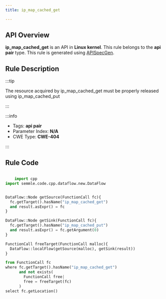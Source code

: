 ```yaml
---
title: ip_map_cached_get

---
```



## API Overview
**ip_map_cached_get** is an API in **Linux kernel**. This rule belongs to the **api pair** type. This rule is generated using [APISpecGen](../../tools/APISpecGen).
## Rule Description

:::tip

The resource acquired by ip_map_cached_get must be properly released using ip_map_cached_put

:::

:::info

- Tags: **api pair**
- Parameter Index: **N/A**
- CWE Type: **CWE-404**

:::

## Rule Code
```python

    import cpp
import semmle.code.cpp.dataflow.new.DataFlow


DataFlow::Node getSource(FunctionCall fc){
  fc.getTarget().hasName("ip_map_cached_get")
  and result.asExpr() = fc
}

DataFlow::Node getSink(FunctionCall fc){
  fc.getTarget().hasName("ip_map_cached_put")
  and result.asExpr() = fc.getArgument(0)
}

FunctionCall freeTarget(FunctionCall malloc){
  DataFlow::localFlow(getSource(malloc), getSink(result))
}

from FunctionCall fc
where fc.getTarget().hasName("ip_map_cached_get")
      and not exists(
        FunctionCall free| 
        free = freeTarget(fc)
      )
select fc.getLocation()

    
```